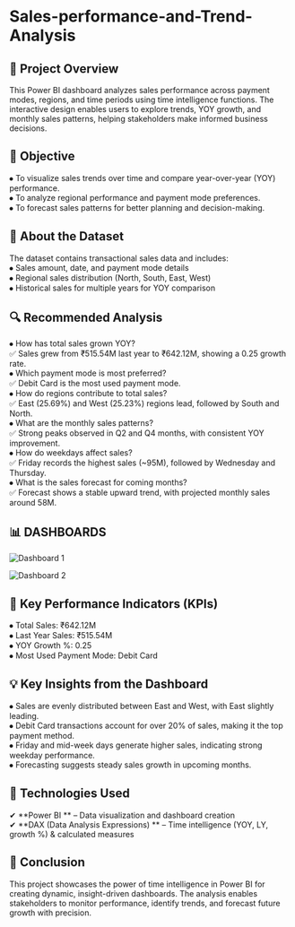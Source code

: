 # Sales-performance-and-Trend-Analysis
## 📌 Project Overview
This Power BI dashboard analyzes sales performance across payment modes, regions, and time periods using time intelligence functions. The interactive design enables users to explore trends, YOY growth, and monthly sales patterns, helping stakeholders make informed business decisions.

## 🎯 Objective
⦁	To visualize sales trends over time and compare year-over-year (YOY) performance.<br>
⦁	To analyze regional performance and payment mode preferences.<br>
⦁	To forecast sales patterns for better planning and decision-making.<br>

## 📂 About the Dataset
The dataset contains transactional sales data and includes:<br>
⦁	Sales amount, date, and payment mode details<br>
⦁	Regional sales distribution (North, South, East, West)<br>
⦁	Historical sales for multiple years for YOY comparison<br>

## 🔍 Recommended Analysis
⦁	How has total sales grown YOY?<br>
✅ Sales grew from ₹515.54M last year to ₹642.12M, showing a 0.25 growth rate.<br>
⦁	Which payment mode is most preferred?<br>
✅ Debit Card is the most used payment mode.<br>
⦁	How do regions contribute to total sales?<br>
✅ East (25.69%) and West (25.23%) regions lead, followed by South and North.<br>
⦁	What are the monthly sales patterns?<br>
✅ Strong peaks observed in Q2 and Q4 months, with consistent YOY improvement.<br>
⦁	How do weekdays affect sales?<br>
✅ Friday records the highest sales (~95M), followed by Wednesday and Thursday.<br>
⦁	What is the sales forecast for coming months?<br>
✅ Forecast shows a stable upward trend, with projected monthly sales around 58M.<br>

## 📊 DASHBOARDS
![Dashboard 1](https://github.com/user-attachments/assets/7a94f863-9352-4d00-9c9d-a219c761ec06)

![Dashboard 2](https://github.com/user-attachments/assets/9d494349-07c8-4e5d-b13c-ce943a0caeae)

## 📌 Key Performance Indicators (KPIs)
⦁	Total Sales: ₹642.12M<br>
⦁	Last Year Sales: ₹515.54M<br>
⦁	YOY Growth %: 0.25<br>
⦁	Most Used Payment Mode: Debit Card<br>

## 💡 Key Insights from the Dashboard
⦁	Sales are evenly distributed between East and West, with East slightly leading.<br>
⦁	Debit Card transactions account for over 20% of sales, making it the top payment method.<br>
⦁	Friday and mid-week days generate higher sales, indicating strong weekday performance.<br>
⦁	Forecasting suggests steady sales growth in upcoming months.<br>

## 🧰 Technologies Used
✔ **Power BI ** – Data visualization and dashboard creation<br>
✔ **DAX (Data Analysis Expressions) ** – Time intelligence (YOY, LY, growth %) & calculated measures<br>

## 📍 Conclusion
This project showcases the power of time intelligence in Power BI for creating dynamic, insight-driven dashboards. The analysis enables stakeholders to monitor performance, identify trends, and forecast future growth with precision.
